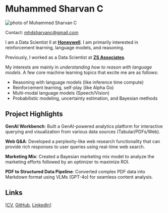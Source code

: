 # Muhammed Sharvan C

![photo of Muhammed Sharvan C](https://sharvanc.github.io/files/sharvan-nandi.jpg)

Contact:  [mhdsharvanc@gmail.com](mailto:mhdsharvanc@gmail.com)

I am a Data Scientist II at **[Honeywell](https://www.honeywell.com/in/en)**. I am primarily interested in reinforcement learning, language models, and reasoning.

Previously, I worked as a Data Scientist at **[ZS Associates](https://www.zs.com/india)**.

My interests are mainly in  _understanding how to reason with language models_. A few core machine learning topics that excite me are as follows:

- Reasoning with language models (like inference time compute)
- Reinforcement learning, self-play (like Alpha Go)
- Multi-modal language models (Speech/Vision)
- Probabilistic modeling, uncertainty estimation, and Bayesian methods

## Project Highlights

**GenAI Workbench**: Built a GenAI-powered analytics platform for interactive querying and visualization from various data sources (Tabular/PDFs/Web).

**Web Q&A**: Developed a perplexity-like web research functionality that can provide rich responses to user queries using real-time web search.

**Marketing Mix**: Created a Bayesian marketing mix model to analyze the marketing efforts followed by an optimizer to maximize ROI.

**PDF to Structured Data Pipeline**: Converted complex PDF data into Markdown format using VLMs (GPT-4o) for seamless content analysis.

## Links
[[CV](https://sharvanc.github.io/files/CV.pdf),  [GitHub](https://github.com/sharvanc),  [LinkedIn](https://www.linkedin.com/in/sharvanc/)]
